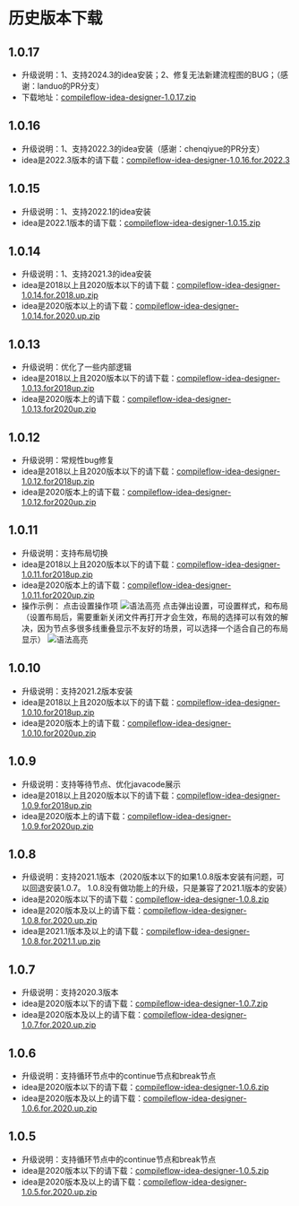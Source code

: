 # 历史版本下载

## 1.0.17 
* 升级说明：1、支持2024.3的idea安装；2、修复无法新建流程图的BUG；（感谢：landuo的PR分支）
* 下载地址：[compileflow-idea-designer-1.0.17.zip](idea-designer/compileflow-idea-designer-1.0.17.zip)

## 1.0.16
* 升级说明：1、支持2022.3的idea安装（感谢：chenqiyue的PR分支）
* idea是2022.3版本的请下载：[compileflow-idea-designer-1.0.16.for.2022.3](idea-designer/compileflow-idea-designer-1.0.16.for.2022.3.zip)

## 1.0.15
* 升级说明：1、支持2022.1的idea安装
* idea是2022.1版本的请下载：[compileflow-idea-designer-1.0.15.zip](idea-designer/compileflow-idea-designer-1.0.15.zip)

## 1.0.14
* 升级说明：1、支持2021.3的idea安装
* idea是2018以上且2020版本以下的请下载：[compileflow-idea-designer-1.0.14.for.2018.up.zip](idea-designer/compileflow-idea-designer-1.0.14.for.2018.up.zip)
* idea是2020版本以上的请下载：[compileflow-idea-designer-1.0.14.for.2020.up.zip](idea-designer/compileflow-idea-designer-1.0.14.for.2020.up.zip)

## 1.0.13
* 升级说明：优化了一些内部逻辑
* idea是2018以上且2020版本以下的请下载：[compileflow-idea-designer-1.0.13.for2018up.zip](idea-designer/compileflow-idea-designer-1.0.13.for2018up.zip)
* idea是2020版本上的请下载：[compileflow-idea-designer-1.0.13.for2020up.zip](idea-designer/compileflow-idea-designer-1.0.13.for2020up.zip)

## 1.0.12
* 升级说明：常规性bug修复
* idea是2018以上且2020版本以下的请下载：[compileflow-idea-designer-1.0.12.for2018up.zip](idea-designer/compileflow-idea-designer-1.0.12.for2018up.zip)
* idea是2020版本上的请下载：[compileflow-idea-designer-1.0.12.for2020up.zip](idea-designer/compileflow-idea-designer-1.0.12.for2020up.zip)


## 1.0.11
* 升级说明：支持布局切换
* idea是2018以上且2020版本以下的请下载：[compileflow-idea-designer-1.0.11.for2018up.zip](idea-designer/compileflow-idea-designer-1.0.11.for2018up.zip)
* idea是2020版本上的请下载：[compileflow-idea-designer-1.0.11.for2020up.zip](idea-designer/compileflow-idea-designer-1.0.11.for2020up.zip)
* 操作示例：
点击设置操作项
![语法高亮](idea-designer/1.0.11/1.png)
点击弹出设置，可设置样式，和布局（设置布局后，需要重新关闭文件再打开才会生效，布局的选择可以有效的解决，因为节点多很多线重叠显示不友好的场景，可以选择一个适合自己的布局显示）
![语法高亮](idea-designer/1.0.11/2.png)


## 1.0.10
* 升级说明：支持2021.2版本安装
* idea是2018以上且2020版本以下的请下载：[compileflow-idea-designer-1.0.10.for2018up.zip](idea-designer/compileflow-idea-designer-1.0.10.for2018up.zip)
* idea是2020版本上的请下载：[compileflow-idea-designer-1.0.10.for2020up.zip](idea-designer/compileflow-idea-designer-1.0.10.for2020up.zip)

## 1.0.9
* 升级说明：支持等待节点、优化javacode展示
* idea是2018以上且2020版本以下的请下载：[compileflow-idea-designer-1.0.9.for2018up.zip](idea-designer/compileflow-idea-designer-1.0.9.for2018up.zip)
* idea是2020版本上的请下载：[compileflow-idea-designer-1.0.9.for2020up.zip](idea-designer/compileflow-idea-designer-1.0.9.for2020up.zip)

## 1.0.8
* 升级说明：支持2021.1版本（2020版本以下的如果1.0.8版本安装有问题，可以回退安装1.0.7。 1.0.8没有做功能上的升级，只是兼容了2021.1版本的安装）
* idea是2020版本以下的请下载：[compileflow-idea-designer-1.0.8.zip](idea-designer/compileflow-idea-designer-1.0.8.zip)
* idea是2020版本及以上的请下载：[compileflow-idea-designer-1.0.8.for.2020.up.zip](idea-designer/compileflow-idea-designer-1.0.8.for.2020.up.zip)
* idea是2021.1版本及以上的请下载：[compileflow-idea-designer-1.0.8.for.2021.1.up.zip](idea-designer/compileflow-idea-designer-1.0.8.for.2021.1.up.zip)

## 1.0.7
* 升级说明：支持2020.3版本
* idea是2020版本以下的请下载：[compileflow-idea-designer-1.0.7.zip](idea-designer/compileflow-idea-designer-1.0.7.zip)
* idea是2020版本及以上的请下载：[compileflow-idea-designer-1.0.7.for.2020.up.zip](idea-designer/compileflow-idea-designer-1.0.7.for.2020.up.zip)

## 1.0.6
* 升级说明：支持循环节点中的continue节点和break节点
* idea是2020版本以下的请下载：[compileflow-idea-designer-1.0.6.zip](idea-designer/compileflow-idea-designer-1.0.6.zip)
* idea是2020版本及以上的请下载：[compileflow-idea-designer-1.0.6.for.2020.up.zip](idea-designer/compileflow-idea-designer-1.0.6.for.2020.up.zip)

## 1.0.5
* 升级说明：支持循环节点中的continue节点和break节点
* idea是2020版本以下的请下载：[compileflow-idea-designer-1.0.5.zip](idea-designer/compileflow-idea-designer-1.0.5.zip)
* idea是2020版本及以上的请下载：[compileflow-idea-designer-1.0.5.for.2020.up.zip](idea-designer/compileflow-idea-designer-1.0.5.for.2020.up.zip)